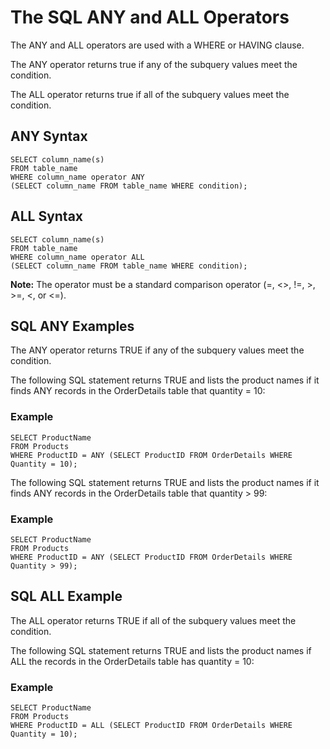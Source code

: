 # The SQL ANY and ALL Operators
The ANY and ALL operators are used with a WHERE or HAVING clause.

The ANY operator returns true if any of the subquery values meet the condition.

The ALL operator returns true if all of the subquery values meet the condition.

## ANY Syntax
```
SELECT column_name(s)
FROM table_name
WHERE column_name operator ANY
(SELECT column_name FROM table_name WHERE condition);
```

## ALL Syntax
```
SELECT column_name(s)
FROM table_name
WHERE column_name operator ALL
(SELECT column_name FROM table_name WHERE condition);
```

**Note:** The operator must be a standard comparison operator (=, <>, !=, >, >=, <, or <=).

## SQL ANY Examples
The ANY operator returns TRUE if any of the subquery values meet the condition.

The following SQL statement returns TRUE and lists the product names if it finds ANY records in the OrderDetails table that quantity = 10:

### Example
```
SELECT ProductName
FROM Products
WHERE ProductID = ANY (SELECT ProductID FROM OrderDetails WHERE Quantity = 10);
```

The following SQL statement returns TRUE and lists the product names if it finds ANY records in the OrderDetails table that quantity > 99:

### Example
```
SELECT ProductName
FROM Products
WHERE ProductID = ANY (SELECT ProductID FROM OrderDetails WHERE Quantity > 99);
```

## SQL ALL Example
The ALL operator returns TRUE if all of the subquery values meet the condition.

The following SQL statement returns TRUE and lists the product names if ALL the records in the OrderDetails table has quantity = 10:

### Example
```
SELECT ProductName
FROM Products
WHERE ProductID = ALL (SELECT ProductID FROM OrderDetails WHERE Quantity = 10);
```